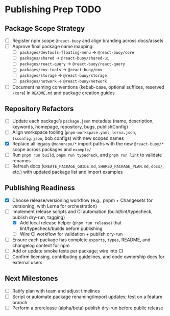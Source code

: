 # Publishing Prep TODO

## Package Scope Strategy
- [ ] Register npm scope `@react-buoy` and align branding across docs/assets
- [ ] Approve final package name mapping:
  - [ ] `packages/devtools-floating-menu` → `@react-buoy/core`
  - [ ] `packages/shared` → `@react-buoy/shared-ui`
  - [ ] `packages/react-query` → `@react-buoy/react-query`
  - [ ] `packages/env-tools` → `@react-buoy/env`
  - [ ] `packages/storage` → `@react-buoy/storage`
  - [ ] `packages/network` → `@react-buoy/network`
- [ ] Document naming conventions (kebab-case, optional suffixes, reserved `/core`) in `README.md` and package creation guides

## Repository Refactors
- [ ] Update each package’s `package.json` metadata (name, description, keywords, homepage, repository, bugs, publishConfig)
- [ ] Align workspace tooling (`pnpm-workspace.yaml`, `lerna.json`, `tsconfig.json`, bob configs) with new scoped names
- [x] Replace all legacy `@monorepo/*` import paths with the new `@react-buoy/*` scope across packages and `example/`
- [ ] Run `pnpm run build`, `pnpm run typecheck`, and `pnpm run lint` to validate renames
- [ ] Refresh docs (`CREATE_PACKAGE_GUIDE.md`, `SHARED_PACKAGE_PLAN.md`, `docs/`, etc.) with updated package list and import examples

## Publishing Readiness
- [x] Choose release/versioning workflow (e.g., pnpm + Changesets for versioning, with Lerna for orchestration)
- [ ] Implement release scripts and CI automation (build/lint/typecheck, publish dry-run, tagging)
  - [x] Add local release helper (`pnpm run release`) that lint/typecheck/builds before publishing
  - [ ] Wire CI workflow for validation + publish dry-run
- [ ] Ensure each package has complete `exports`, `types`, README, and changelog content for npm
- [ ] Add or update smoke tests per package; wire into CI
- [ ] Confirm licensing, contributing guidelines, and code ownership docs for external users

## Next Milestones
- [ ] Ratify plan with team and adjust timelines
- [ ] Script or automate package renaming/import updates; test on a feature branch
- [ ] Perform a prerelease (alpha/beta) publish dry-run before public release
